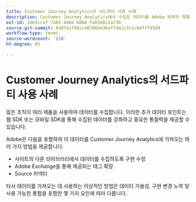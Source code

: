 ```yaml
---
title: Customer Journey Analytics의 서드파티 사용 사례
description: Customer Journey Analytics에서 수집된 데이터를 Adobe 외부의 제품에서 수집된 데이터와 보완하는 방법을 알아봅니다.
exl-id: 3de5ccaf-7a65-448e-b886-fab56bc2a73b
source-git-commit: 0387a1f88cc46706eb36effda1c3c1c64fff45d9
workflow-type: tm+mt
source-wordcount: '118'
ht-degree: 0%

---
```


# Customer Journey Analytics의 서드파티 사용 사례

많은 조직이 여러 제품을 사용하여 데이터를 수집합니다. 이러한 추가 데이터 포인트는 웹 SDK 또는 모바일 SDK을 통해 수집된 데이터를 강화하고 중요한 통찰력을 제공할 수 있습니다.

Adobe은 다음을 포함하여 이 데이터를 Customer Journey Analytics에 가져오는 여러 가지 방법을 제공합니다.

* 사이트의 다른 라이브러리에서 데이터를 수집하도록 구현 수정
* Adobe Exchange을 통해 제공되는 태그 확장
* Source 커넥터

타사 데이터를 가져오는 데 사용하는 이상적인 방법은 데이터 가용성, 구현 변경 노력 및 사용 가능한 통합을 포함한 몇 가지 요인에 따라 다릅니다.
